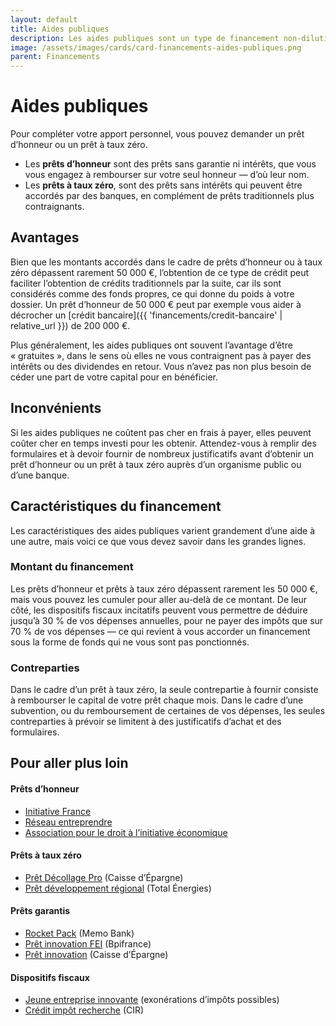 ```yaml
---
layout: default
title: Aides publiques
description: Les aides publiques sont un type de financement non-dilutif.
image: /assets/images/cards/card-financements-aides-publiques.png
parent: Financements
---
```


# Aides publiques

Pour compléter votre apport personnel, vous pouvez demander un prêt d’honneur ou un prêt à taux zéro.

- Les **prêts d’honneur** sont des prêts sans garantie ni intérêts, que vous vous engagez à rembourser sur votre seul honneur — d’où leur nom.
- Les **prêts à taux zéro**, sont des prêts sans intérêts qui peuvent être accordés par des banques, en complément de prêts traditionnels plus contraignants.

## Avantages

Bien que les montants accordés dans le cadre de prêts d’honneur ou à taux zéro dépassent rarement 50 000 €, l’obtention de ce type de crédit peut faciliter l’obtention de crédits traditionnels par la suite, car ils sont considérés comme des fonds propres, ce qui donne du poids à votre dossier. Un prêt d’honneur de 50 000 € peut par exemple vous aider à décrocher un [crédit bancaire]({{ 'financements/credit-bancaire' | relative_url }}) de 200 000 €.

Plus généralement, les aides publiques ont souvent l’avantage d’être « gratuites », dans le sens où elles ne vous contraignent pas à payer des intérêts ou des dividendes en retour. Vous n’avez pas non plus besoin de céder une part de votre capital pour en bénéficier.

## Inconvénients

Si les aides publiques ne coûtent pas cher en frais à payer, elles peuvent coûter cher en temps investi pour les obtenir. Attendez-vous à remplir des formulaires et à devoir fournir de nombreux justificatifs avant d’obtenir un prêt d’honneur ou un prêt à taux zéro auprès d’un organisme public ou d’une banque.

## Caractéristiques du financement

Les caractéristiques des aides publiques varient grandement d’une aide à une autre, mais voici ce que vous devez savoir dans les grandes lignes.

### Montant du financement

Les prêts d’honneur et prêts à taux zéro dépassent rarement les 50 000 €, mais vous pouvez les cumuler pour aller au-delà de ce montant. De leur côté, les dispositifs fiscaux incitatifs peuvent vous permettre de déduire jusqu’à 30 % de vos dépenses annuelles, pour ne payer des impôts que sur 70 % de vos dépenses — ce qui revient à vous accorder un financement sous la forme de fonds qui ne vous sont pas ponctionnés.

### Contreparties

Dans le cadre d’un prêt à taux zéro, la seule contrepartie à fournir consiste à rembourser le capital de votre prêt chaque mois. Dans le cadre d’une subvention, ou du remboursement de certaines de vos dépenses, les seules contreparties à prévoir se limitent à des justificatifs d’achat et des formulaires.

## Pour aller plus loin

#### Prêts d’honneur

- [Initiative France](https://www.initiative-france.fr)
- [Réseau entreprendre](https://www.reseau-entreprendre.org/en/homepage/)
- [Association pour le droit à l’initiative économique](https://www.adie.org/pour-creer-ou-developper-mon-entreprise/)

#### Prêts à taux zéro

- [Prêt Décollage Pro](https://www.caisse-epargne.fr/professionnels/financer-projets-optimiser-tresorerie/pret-decollage-pro/) (Caisse d’Épargne)
- [Prêt développement régional](https://developpement-regional.totalenergies.fr/financer-les-entreprises/pret-taux-zero-ptz-aux-start-ups-et-pme) (Total Énergies)

#### Prêts garantis

- [Rocket Pack](https://memo.bank/rocket-pack) (Memo Bank)
- [Prêt innovation FEI](https://www.bpifrance.fr/catalogue-offres/soutien-a-linnovation/pret-innovation) (Bpifrance)
- [Prêt innovation](https://www.caisse-epargne.fr/entreprises/financer-investissements/pret-innovation/) (Caisse d’Épargne)

#### Dispositifs fiscaux

- [Jeune entreprise innovante](https://entreprendre.service-public.fr/vosdroits/F31188) (exonérations d’impôts possibles)
- [Crédit impôt recherche](https://entreprendre.service-public.fr/vosdroits/F23533) (CIR)
